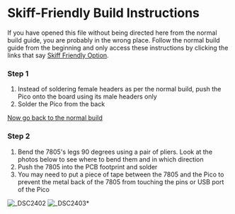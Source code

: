 # Skiff-Friendly Build Instructions

If you have opened this file without being directed here from the normal build guide, you are probably in the wrong place. Follow the normal build guide from the beginning and only access these instructions by clicking the links that say [Skiff Friendly Option]().


### Step 1

1. Instead of soldering female headers as per the normal build, push the Pico onto the board using its male headers only
2. Solder the Pico from the back

[Now go back to the normal build]()


### Step 2

1. Bend the 7805's legs 90 degrees using a pair of pliers. Look at the photos below to see where to bend them and in which direction
2. Push the 7805 into the PCB footprint and solder
3. You may need to put a piece of tape between the 7805 and the Pico to prevent the metal back of the 7805 from touching the pins or USB port of the Pico
  
![_DSC2402](https://user-images.githubusercontent.com/79809962/148678569-55f028d2-d57a-4ba8-bdff-6e99f8569e60.jpg)
![_DSC2403](https://user-images.githubusercontent.com/79809962/148678570-3b66b5c4-cfad-41c3-9fe8-33fa532c0f89.jpg)*
